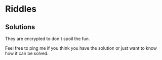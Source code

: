# Riddles

## Solutions

They are encrypted to don't spoil the fun.

Feel free to ping me if you think you have the solution or just want to know how it can be solved. 
